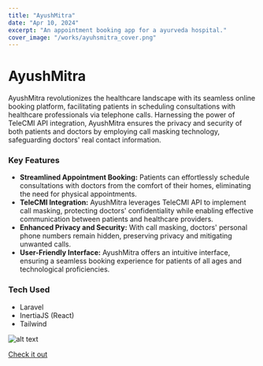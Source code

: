 ```yaml
---
title: "AyushMitra"
date: "Apr 10, 2024"
excerpt: "An appointment booking app for a ayurveda hospital."
cover_image: "/works/ayuhsmitra_cover.png"
---
```


# AyushMitra

AyushMitra revolutionizes the healthcare landscape with its seamless online booking platform, facilitating patients in scheduling consultations with healthcare professionals via telephone calls. Harnessing the power of TeleCMI API integration, AyushMitra ensures the privacy and security of both patients and doctors by employing call masking technology, safeguarding doctors' real contact information.

### Key Features

- **Streamlined Appointment Booking:** Patients can effortlessly schedule consultations with doctors from the comfort of their homes, eliminating the need for physical appointments.
- **TeleCMI Integration:** AyushMitra leverages TeleCMI API to implement call masking, protecting doctors' confidentiality while enabling effective communication between patients and healthcare providers.
- **Enhanced Privacy and Security:** With call masking, doctors' personal phone numbers remain hidden, preserving privacy and mitigating unwanted calls.
- **User-Friendly Interface:** AyushMitra offers an intuitive interface, ensuring a seamless booking experience for patients of all ages and technological proficiencies.

### Tech Used

- Laravel
- InertiaJS (React)
- Tailwind

![alt text](/works/ayuhsmitra_cover.png)

[Check it out](https://ayushmitra.com)
